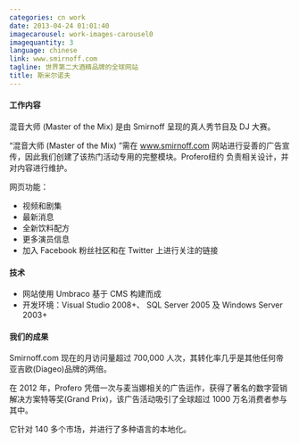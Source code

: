 ```yaml
---
categories: cn work
date: 2013-04-24 01:01:40
imagecarousel: work-images-carousel0
imagequantity: 3
language: chinese
link: www.smirnoff.com
tagline: 世界第二大酒精品牌的全球网站
title: 斯米尔诺夫
---
```


#### 工作内容
混音大师 (Master of the Mix) 是由 Smirnoff 呈现的真人秀节目及 DJ 大赛。

“混音大师 (Master of the Mix) ”需在 www.smirnoff.com 网站进行妥善的广告宣传，因此我们创建了该热门活动专用的完整模块。Profero纽约 负责相关设计，并对内容进行维护。

网页功能：
* 视频和剧集
* 最新消息
* 全新饮料配方
* 更多演员信息
* 加入 Facebook 粉丝社区和在 Twitter 上进行关注的链接

#### 技术
* 网站使用 Umbraco 基于 CMS 构建而成
* 开发环境：Visual Studio 2008+、 SQL Server 2005 及 Windows Server 2003+

#### 我们的成果
Smirnoff.com 现在的月访问量超过  700,000 人次，其转化率几乎是其他任何帝亚吉欧(Diageo)品牌的两倍。

在 2012 年，Profero 凭借一次与麦当娜相关的广告运作，获得了著名的数字营销解决方案特等奖(Grand Prix)，该广告活动吸引了全球超过 1000 万名消费者参与其中。

它针对 140 多个市场，并进行了多种语言的本地化。